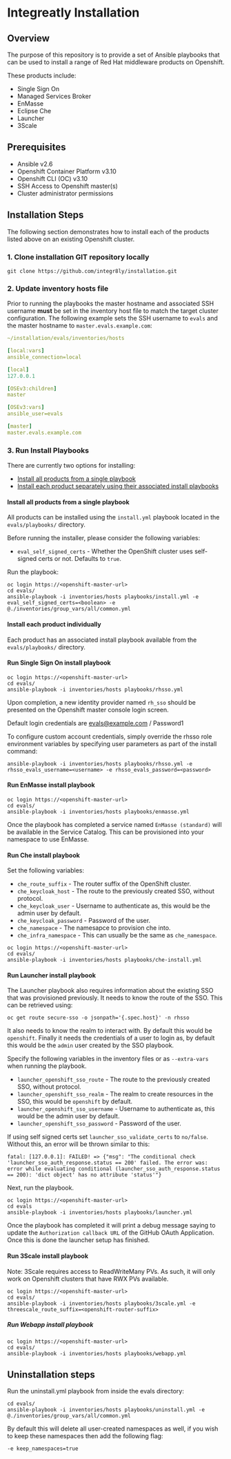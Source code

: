 
# Integreatly Installation

## Overview

The purpose of this repository is to provide a set of Ansible playbooks that can be used to install a range of Red Hat middleware products on Openshift.

These products include:

* Single Sign On
* Managed Services Broker
* EnMasse
* Eclipse Che
* Launcher
* 3Scale

## Prerequisites

* Ansible v2.6
* Openshift Container Platform v3.10
* Openshift CLI (OC) v3.10
* SSH Access to Openshift master(s)
* Cluster administrator permissions

## Installation Steps

The following section demonstrates how to install each of the products listed above on an existing Openshift cluster.

### 1. Clone installation GIT repository locally

```shell
git clone https://github.com/integr8ly/installation.git
```

### 2. Update inventory hosts file

Prior to running the playbooks the master hostname and associated SSH username **must** be set in the inventory host file to match the target cluster configuration. The following example sets the SSH username to ```evals``` and the master hostname to ```master.evals.example.com```:

```yaml
~/installation/evals/inventories/hosts

[local:vars]
ansible_connection=local

[local]
127.0.0.1

[OSEv3:children]
master

[OSEv3:vars]
ansible_user=evals

[master]
master.evals.example.com
```

### 3. Run Install Playbooks

There are currently two options for installing:

* [Install all products from a single playbook](#install-all-products-from-a-single-playbook)
* [Install each product separately using their associated install playbooks](#install-each-product-individually)

#### Install all products from a single playbook

All products can be installed using the ```install.yml``` playbook located in the ```evals/playbooks/``` directory.

Before running the installer, please consider the following variables:

* `eval_self_signed_certs` - Whether the OpenShift cluster uses self-signed certs or not. Defaults to `true`.

Run the playbook:

```shell
oc login https://<openshift-master-url>
cd evals/
ansible-playbook -i inventories/hosts playbooks/install.yml -e eval_self_signed_certs=<boolean> -e @./inventories/group_vars/all/common.yml
```

#### Install each product individually

Each product has an associated install playbook available from the ```evals/playbooks/``` directory.

#### Run Single Sign On install playbook

```shell
oc login https://<openshift-master-url>
cd evals/
ansible-playbook -i inventories/hosts playbooks/rhsso.yml
```

Upon completion, a new identity provider named ```rh_sso``` should be presented on the Openshift master console login screen.

Default login credentials are evals@example.com / Password1

To configure custom account credentials, simply override the rhsso role environment variables by specifying user parameters as part of the install command:

```shell
ansible-playbook -i inventories/hosts playbooks/rhsso.yml -e rhsso_evals_username=<username> -e rhsso_evals_password=<password>
```

#### Run EnMasse install playbook

```shell
oc login https://<openshift-master-url>
cd evals/
ansible-playbook -i inventories/hosts playbooks/enmasse.yml
```

Once the playbook has completed a service named `EnMasse (standard)` will be available
in the Service Catalog. This can be provisioned into your namespace to use EnMasse.

#### Run Che install playbook

Set the following variables:

* `che_route_suffix` - The router suffix of the OpenShift cluster.
* `che_keycloak_host` - The route to the previously created SSO, without protocol.
* `che_keycloak_user` - Username to authenticate as, this would be the admin user by default.
* `che_keycloak_password` - Password of the user.
* `che_namespace` - The namesapce to provision che into.
* `che_infra_namespace` - This can usually be the same as `che_namespace`.

```shell
oc login https://<openshift-master-url>
cd evals/
ansible-playbook -i inventories/hosts playbooks/che-install.yml
```

#### Run Launcher install playbook

The Launcher playbook also requires information about the existing SSO that was
provisioned previously. It needs to know the route of the SSO. This can be
retrieved using:

```shell
oc get route secure-sso -o jsonpath='{.spec.host}' -n rhsso
```

It also needs to know the realm to interact with. By default this would be
`openshift`. Finally it needs the credentials of a user to login as, by default
this would be the `admin` user created by the SSO playbook.

Specify the following variables in the inventory files or as `--extra-vars` when
running the playbook.

* `launcher_openshift_sso_route` - The route to the previously created SSO, without protocol.
* `launcher_openshift_sso_realm` - The realm to create resources in the SSO, this would be `openshift` by default.
* `launcher_openshift_sso_username` - Username to authenticate as, this would be the admin user by default.
* `launcher_openshift_sso_password` - Password of the user.

If using self signed certs set `launcher_sso_validate_certs` to `no/false`.
Without this, an error will be thrown similar to this:

```
fatal: [127.0.0.1]: FAILED! => {"msg": "The conditional check 'launcher_sso_auth_response.status == 200' failed. The error was: error while evaluating conditional (launcher_sso_auth_response.status == 200): 'dict object' has no attribute 'status'"}
```

Next, run the playbook.

```shell
oc login https://<openshift-master-url>
cd evals
ansible-playbook -i inventories/hosts playbooks/launcher.yml
```

Once the playbook has completed it will print a debug message saying to update
the `Authorization callback URL` of the GitHub OAuth Application. Once this is
done the launcher setup has finished.

#### Run 3Scale install playbook

Note: 3Scale requires access to ReadWriteMany PVs. As such, it will only work on Openshift clusters that have RWX PVs available.

```shell
oc login https://<openshift-master-url>
cd evals/
ansible-playbook -i inventories/hosts playbooks/3scale.yml -e threescale_route_suffix=<openshift-router-suffix>
```

##### Run Webapp install playbook

```shell
oc login https://<openshift-master-url>
cd evals/
ansible-playbook -i inventories/hosts playbooks/webapp.yml
```

## Uninstallation steps

Run the uninstall.yml playbook from inside the evals directory:
```shell
cd evals/
ansible-playbook -i inventories/hosts playbooks/uninstall.yml -e @./inventories/group_vars/all/common.yml
```

By default this will delete all user-created namespaces as well, if you wish to keep these namespaces then add the following flag:
```
-e keep_namespaces=true
```